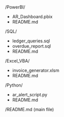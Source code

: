 /PowerBI/
  - AR_Dashboard.pbix
  - README.md

/SQL/
  - ledger_queries.sql
  - overdue_report.sql
  - README.md

/Excel_VBA/
  - invoice_generator.xlsm
  - README.md

/Python/
  - ar_alert_script.py
  - README.md

/README.md (main file)
